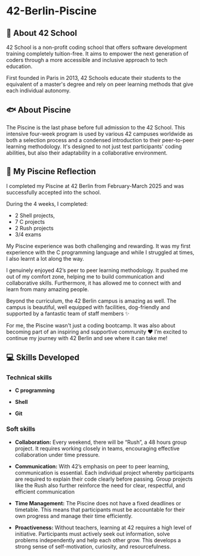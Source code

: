# 42-Berlin-Piscine

## 🏫 About 42 School
42 School is a non-profit coding school that offers software development training completely tuition-free. It aims to  empower the next generation of coders through a more accessible and inclusive approach to tech education.

First founded in Paris in 2013, 42 Schools educate their students to the equivalent of a master's degree and rely on peer learning methods that give each individual autonomy.

## 🐟 About Piscine
The Piscine is the last phase before full admission to the 42 School.  This intensive four-week program is used by various 42 campuses worldwide as both a selection process and a condensed introduction to their peer-to-peer learning methodology. It's designed to not just test participants' coding abilities, but also their adaptability in a collaborative environment. 

## 📝 My Piscine Reflection
I completed my Piscine at 42 Berlin from February-March 2025 and was successfully accepted into the school. 

During the 4 weeks, I completed:
- 2 Shell projects, 
- 7 C projects
- 2 Rush projects
- 3/4 exams

My Piscine experience was both challenging and rewarding. It was my first experience with the C programming language and while I struggled at times, I also learnt a lot along the way. 

I genuinely enjoyed 42’s peer to peer learning methodology. It pushed me out of my comfort zone, helping me to build communication and collaborative skills. Furthermore, it has allowed me to connect with and learn from many amazing people.

Beyond the curriculum, the 42 Berlin campus is amazing as well. The campus is beautiful, well equipped with facilities, dog-friendly and supported by a fantastic team of staff members ✨

For me, the Piscine wasn't just a coding bootcamp. It was also about becoming part of an inspiring and supportive community ❤️ I’m excited to continue my journey with 42 Berlin and see where it can take me!

## 💻 Skills Developed
### Technical skills
- **C programming**

- **Shell**

- **Git**

### Soft skills
- **Collaboration:**
Every weekend, there will be “Rush”, a 48 hours group project. It requires working closely in teams, encouraging effective collaboration under time pressure.

- **Communication:**
With 42’s emphasis on peer to peer learning, communication is essential. Each individual project whereby participants are required to explain their code clearly before passing. Group projects like the Rush also further reinforce the need for clear, respectful, and efficient communication

- **Time Management:**
The Piscine does not have a fixed  deadlines or timetable. This means that participants must be accountable for their own progress and manage their time efficiently.

- **Proactiveness:**
Without teachers, learning at 42 requires a high level of initiative. Participants must actively seek out information, solve problems independently and help each other grow. This develops a strong sense of self-motivation, curiosity, and resourcefulness.








